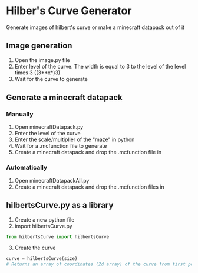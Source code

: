 # Hilber's Curve Generator
Generate images of hilbert's curve or make a minecraft datapack out of it

## Image generation
1. Open the image.py file
2. Enter level of the curve. The width is equal to 3 to the level of the level times 3 ((3**x*)3)
3. Wait for the curve to generate

## Generate a minecraft datapack
### Manually
1. Open minecraftDatapack.py
2. Enter the level of the curve
3. Enter the scale/multiplier of the "maze" in python
4. Wait for a .mcfunction file to generate
5. Create a minecraft datapack and drop the .mcfunction file in

### Automatically
1. Open minecraftDatapackAll.py
2. Create a minecraft datapack and drop the .mcfunction files in

## hilbertsCurve.py as a library
1. Create a new python file
2. import hilbertsCurve.py
```python
from hilbertsCurve import hilbertsCurve
```
3. Create the curve
```python
curve = hilbertsCurve(size)
# Returns an array of coordinates (2d array) of the curve from first point to last
```
